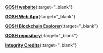 [**GOSH website**](https://gosh.sh/){:target="_blank"}

[**GOSH Web App**](https://app.gosh.sh/){:target="_blank"}

[**GOSH Blockchain Explorer**](https://gosh.live/){:target="_blank"}

[**GOSH repository**](https://github.com/gosh-sh/gosh/){:target="_blank"}

<!-- [**Acki Nacki**](https://www.ackinacki.com/){:target="_blank"}

[**Acki Nacki Blockchain Explorer**](https://ackinacki-testnet.tvmlabs.dev/landing){:target="_blank"}

[**Acki Nacki TVM Cloud**](https://tvm-labs.webflow.io/ackinacki){:target="_blank"} -->

[**Integrity Credits**](https://www.integritycredits.com/){:target="_blank"}


